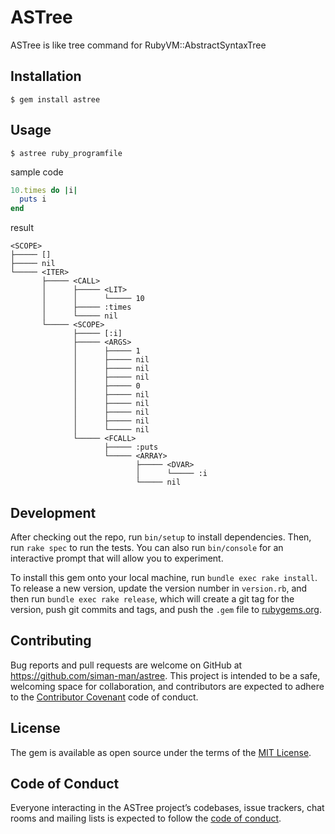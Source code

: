 # ASTree

ASTree is like tree command for RubyVM::AbstractSyntaxTree

## Installation


```
$ gem install astree
```

## Usage

```
$ astree ruby_programfile
```

sample code

```ruby
10.times do |i|
  puts i
end
```

result

```
<SCOPE>
├───── []
├───── nil
└───── <ITER>
       ├───── <CALL>
       │      ├───── <LIT>
       │      │      └───── 10
       │      ├───── :times
       │      └───── nil
       └───── <SCOPE>
              ├───── [:i]
              ├───── <ARGS>
              │      ├───── 1
              │      ├───── nil
              │      ├───── nil
              │      ├───── nil
              │      ├───── 0
              │      ├───── nil
              │      ├───── nil
              │      ├───── nil
              │      ├───── nil
              │      └───── nil
              └───── <FCALL>
                     ├───── :puts
                     └───── <ARRAY>
                            ├───── <DVAR>
                            │      └───── :i
                            └───── nil
```

## Development

After checking out the repo, run `bin/setup` to install dependencies. Then, run `rake spec` to run the tests. You can also run `bin/console` for an interactive prompt that will allow you to experiment.

To install this gem onto your local machine, run `bundle exec rake install`. To release a new version, update the version number in `version.rb`, and then run `bundle exec rake release`, which will create a git tag for the version, push git commits and tags, and push the `.gem` file to [rubygems.org](https://rubygems.org).

## Contributing

Bug reports and pull requests are welcome on GitHub at https://github.com/siman-man/astree. This project is intended to be a safe, welcoming space for collaboration, and contributors are expected to adhere to the [Contributor Covenant](http://contributor-covenant.org) code of conduct.

## License

The gem is available as open source under the terms of the [MIT License](https://opensource.org/licenses/MIT).

## Code of Conduct

Everyone interacting in the ASTree project’s codebases, issue trackers, chat rooms and mailing lists is expected to follow the [code of conduct](https://github.com/[USERNAME]/astree/blob/master/CODE_OF_CONDUCT.md).
